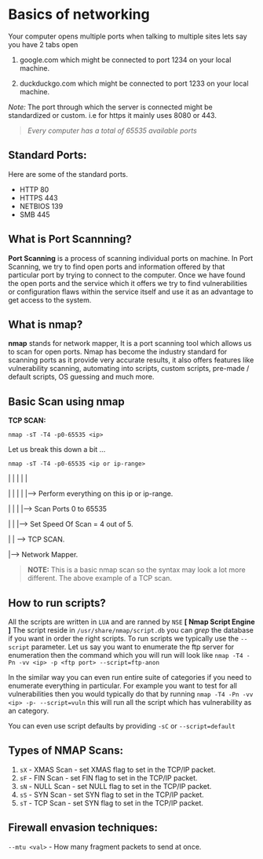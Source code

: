 # Basics of networking 

Your computer opens multiple ports when talking to multiple sites lets say you have 2 tabs open 

1. google.com which might be connected to port 1234 on your local machine. 

1. duckduckgo.com which might be connected to port 1233 on your local machine. 

*Note:* The port through which the server is connected might be standardized or custom. i.e for https it mainly uses 8080 or 443.

> *Every computer has a total of 65535 available ports*

## Standard Ports: 

Here are some of the standard ports. 

* HTTP    80
* HTTPS   443
* NETBIOS 139
* SMB     445

## What is Port Scannning?

**Port Scanning** is a process of scanning individual ports on machine. In Port Scanning, we try to find open ports and information offered by that particular port by trying to connect to the computer. Once we have found the open ports and the service which it offers we try to find vulnerabilities or configuration flaws within the service itself and use it as an advantage to get access to the system. 

## What is nmap?

**nmap** stands for network mapper, It is a port scanning tool which allows us to scan for open ports. Nmap has become the industry standard for scanning ports as it provide very accurate results, it also offers features like vulnerability scanning, automating into scripts, custom scripts, pre-made / default scripts, OS guessing and much more. 

## Basic Scan using nmap

**TCP SCAN:**

`nmap -sT -T4 -p0-65535 <ip>`

Let us break this down a bit ... 

`nmap -sT -T4 -p0-65535 <ip or ip-range>`

  |    |   |   |        |
  
  |    |   |   |        |--> Perform everything on this ip or ip-range. 
  
  |    |   |   |--> Scan Ports 0 to 65535
  
  |    |   |--> Set Speed Of Scan = 4 out of 5. 
  
  |    | --> TCP SCAN. 
  
  |--> Network Mapper. 
  
  
  > **NOTE:** This is a basic nmap scan so the syntax may look a lot more different. The above example of a TCP scan. 

## How to run scripts?

All the scripts are written in `LUA` and are ranned by `NSE` **[ Nmap Script Engine ]**
The script reside in `/usr/share/nmap/script.db` you can *grep* the database if you want in order the right scripts. To run scripts we typically use the `--script` parameter. Let us say you want to enumerate the ftp server for enumeration then the command which you will run will look like `nmap -T4 -Pn -vv <ip> -p <ftp port> --script=ftp-anon`

In the similar way you can even run entire suite of categories if you need to enumerate everything in particular. For example you want to test for all vulnerabilities then you would typically do that by running `nmap -T4 -Pn -vv <ip> -p- --script=vuln` this will run all the script which has vulnerability as an category. 

You can even use script defaults by providing `-sC` or `--script=default`

## Types of NMAP Scans: 

1. `sX` - XMAS Scan - set XMAS flag to set in the TCP/IP packet. 
1. `sF` - FIN Scan  - set FIN flag to set in the TCP/IP packet. 
1. `sN` - NULL Scan - set NULL flag to set in the TCP/IP packet. 
1. `sS` - SYN Scan  - set SYN flag to set in the TCP/IP packet. 
1. `sT` - TCP Scan  - set SYN flag to set in the TCP/IP packet. 

## Firewall envasion techniques:

`--mtu <val>` - How many fragment packets to send at once. 
